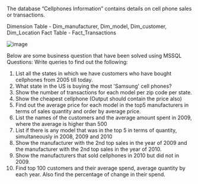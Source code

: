 The database “Cellphones Information” contains details on cell phone sales or transactions.

Dimension Table -  Dim_manufacturer, Dim_model, Dim_customer, Dim_Location 
Fact Table - Fact_Transactions 

![image](https://github.com/SameerDhumal/Mobile-Maufacturing-Data-Analysis-SQL/assets/145559776/0354b682-7132-4f5d-b837-057125f9b7a7)

Below are some business question that have been solved using MSSQL
Questions:
Write queries to find out the following:
1. List all the states in which we have customers who have bought cellphones
from 2005 till today.
2. What state in the US is buying the most 'Samsung' cell phones?
3. Show the number of transactions for each model per zip code per state.
4. Show the cheapest cellphone (Output should contain the price also)
5. Find out the average price for each model in the top5 manufacturers in
terms of sales quantity and order by average price.
6. List the names of the customers and the average amount spent in 2009,
where the average is higher than 500
7. List if there is any model that was in the top 5 in terms of quantity,
simultaneously in 2008, 2009 and 2010
8. Show the manufacturer with the 2nd top sales in the year of 2009 and the
manufacturer with the 2nd top sales in the year of 2010.
9. Show the manufacturers that sold cellphones in 2010 but did not in 2009.
10. Find top 100 customers and their average spend, average quantity by each
year. Also find the percentage of change in their spend. 
